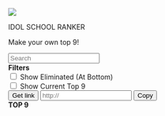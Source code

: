 <html>
<head>
  <!-- Global site tag (gtag.js) - Google Analytics -->
  <script async src="https://www.googletagmanager.com/gtag/js?id=UA-122340888-1"></script>
  <script>
    window.dataLayer = window.dataLayer || [];
    function gtag(){dataLayer.push(arguments);}
    gtag('js', new Date());

    gtag('config', 'UA-122340888-1');
  </script>

  <meta charset="utf-8" />
  <meta http-equiv="X-UA-Compatible" content="IE=edge">
  <title>Idol School Ranker</title>
  <!-- <meta name="viewport" content="width=device-width, initial-scale=1"> -->
  <meta name="viewport" content="initial-scale = 2.0, maximum-scale=1.0" />
  <link rel="icon" type="image/png" href="/imageedit_1_3732634686.png">
  <link rel="stylesheet" type="text/css" media="screen" href="styles.css" />
  <link href="//db.onlinewebfonts.com/c/50cd2aad9c8f35800bb6beac3ad42f16?family=Azonix" rel="stylesheet">
</head>
<body>
  <div id="top-banner">
    <img id="banner-image" src="assets/imageedit_1_3732634686.png"/>
    <p id="banner-title">IDOL SCHOOL RANKER</p>
    <p id="banner-subtitle">Make your own top 9!</p>
  </div>
  <div class="flex-container padded-box">
    <div>
      <div id="tooltip-container">
        <!-- add tool tip faq stuff here -->
      </div>
      <div id="table">
        <div id="table__filter-container">
          <input id="table__filter-input" oninput="filterTrainees(event)" type="text" placeholder="Search"/>
        </div>
        <div id="table__entry-container">
          <!-- <div class="table__entry">
            <div class="table__entry-icon">
              <img class="table__entry-img" src="assets/trainees/LeeGaeun.jpg" />
              <div class="table__entry-icon-border a-rank-border"></div>
              <img class="table__entry-check" src="assets/check.png"/>
            </div>
            <div class="table__entry-text">
              <strong><span class="name">Lee Gaeun</span></strong>
              <span class="hangul">(이가은)</span>
              <span class="company">PLEDIS ENTERTAINMENT</span>
            </div>
          </div> -->
        </div>
      </div>
      <div id="filters-container">
        <div id="filters-header"><strong>Filters</strong></div>
        <div>
          <input type="checkbox" name="show-eliminated" id="show-eliminated" onclick="showEliminatedClick(event)"/>
          <label class="checkbox-label" for="show-eliminated">Show Eliminated (At Bottom)</label>
        </div>
        <div>
          <input type="checkbox" name="show-top9" id="show-top9" onclick="showTop9Click(event)"/>
          <label class="checkbox-label" for="show-top9">Show Current Top 9</label>
        </div>
      </div>
      <div id="sharelink-container">
        <!-- button -->
        <input type="button" id="getlink-button" value="Get link" onclick="generateShareLink()"/>
        <!-- text box -->
        <input type="text" placeholder="http://" id="getlink-textbox" readonly/>
        <!-- button in text box -->
        <input type="button" id="copylink-button" value="Copy" onclick="copyLink()"/>
      </div>
    </div>
    <div id="ranking__pyramid">
      <div id="ranking__title"><strong>TOP 9</strong></div>
      <div class="ranking__row">
        <!-- <div class="ranking__entry">
          <div class="ranking__entry-icon">
            <img class="ranking__entry-img" src="assets/trainees/LeeGaeun.jpg" />
            <div class="ranking__entry-icon-border a-rank-border"></div>
            <div class="ranking__entry-icon-badge">1</div>
          </div>
          <div class="ranking__row-text">
            <div class="name"><strong>Lee Gaeun</strong></div>
            <div class="company">PLEDIS ENT.</div>
          </div>
        </div> -->
      </div>
      <div class="ranking__row"></div>
      <div class="ranking__row"></div>
    </div>
  </div>

  <!-- Load in script files -->
  <script src="scripts/csv.js"></script>
  <script src="scripts/dragula.min.js"></script>
  <script src="scripts/dragdrop.js"></script>
  <script src="scripts/traineesort.js"></script>
  <script src="scripts/main.js"></script>

</body>
</html>
